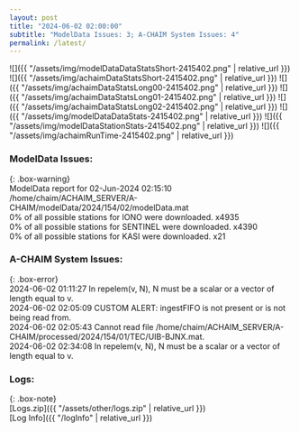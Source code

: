 ```yaml
---
layout: post
title: "2024-06-02 02:00:00"
subtitle: "ModelData Issues: 3; A-CHAIM System Issues: 4"
permalink: /latest/
---
```


![]({{ "/assets/img/modelDataDataStatsShort-2415402.png" | relative_url }})
![]({{ "/assets/img/achaimDataStatsShort-2415402.png" | relative_url }})
![]({{ "/assets/img/achaimDataStatsLong00-2415402.png" | relative_url }})
![]({{ "/assets/img/achaimDataStatsLong01-2415402.png" | relative_url }})
![]({{ "/assets/img/achaimDataStatsLong02-2415402.png" | relative_url }})
![]({{ "/assets/img/modelDataDataStats-2415402.png" | relative_url }})
![]({{ "/assets/img/modelDataStationStats-2415402.png" | relative_url }})
![]({{ "/assets/img/achaimRunTime-2415402.png" | relative_url }})


### ModelData Issues:  
  
{: .box-warning}  
 ModelData report for 02-Jun-2024 02:15:10   
 /home/chaim/ACHAIM_SERVER/A-CHAIM/modelData/2024/154/02/modelData.mat   
 0% of all possible stations for IONO were downloaded. x4935   
 0% of all possible stations for SENTINEL were downloaded. x4390   
 0% of all possible stations for KASI were downloaded. x21   
  
### A-CHAIM System Issues:  
  
{: .box-error}  
2024-06-02 01:11:27 In repelem(v, N), N must be a scalar or a vector of length equal to v.  
2024-06-02 02:05:09 CUSTOM ALERT: ingestFIFO is not present or is not being read from.  
2024-06-02 02:05:43 Cannot read file /home/chaim/ACHAIM_SERVER/A-CHAIM/processed/2024/154/01/TEC/UIB-BJNX.mat.  
2024-06-02 02:34:08 In repelem(v, N), N must be a scalar or a vector of length equal to v.  

### Logs:  
  
{: .box-note}  
[Logs.zip]({{ "/assets/other/logs.zip" | relative_url }})  
[Log Info]({{ "/logInfo" | relative_url }})  
